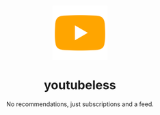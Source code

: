 <div align="center">
  <a href="https://github.com/dowonut/youtubeless">
    <img src="frontend/public/icon.png" alt="Logo" width="128" height="128">
  </a>

  <h1 align="center">youtubeless</h1>

  <p align="center">
    No recommendations, just subscriptions and a feed.
  </p>
</div>
